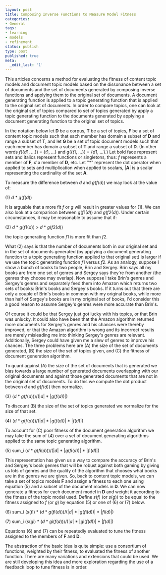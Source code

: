 ```yaml
---
layout: post
title: Composing Inverse Functions to Measure Model Fitness
categories:
- General
tags:
- learning
- models
- refinement
status: publish
type: post
published: true
meta:
  _edit_last: '1'
---
```

This articles concerns a method for evaluating the fitness of content topic models and document topic models based on the dissonance between a set of documents and the set of documents generated by composing inverse functions and applying them to the original set of documents.  A document generating function is applied to a topic generating function that is applied to the original set of documents.  In order to compare topics, one can look at the original set of topics compared to set of topics generated by apply a topic generating function to the documents generated by applying a document generating function to the original set of topics.

In the notation below let <strong>D</strong> be a corpus, <strong>T</strong> be a set of topics, <strong>F</strong> be a set of content topic models such that each member has domain a subset of <strong>D</strong> and range a subset of <strong>T</strong>, and let <strong>G</strong> be a set of topic document models such that each member has domain a subset of <strong>T</strong> and range a subset of <strong>D</strong>.  (In other words <em>f</em>({<em>d</em>1, ...}) = {<em>t</em>1, ...} and <em>g</em>({<em>t</em>1, ...}) = {<em>d</em>1, ...}.)  Let bold face represent sets and italics represent functions or singletons, thus:  <em>f</em> represents a member of <strong>F</strong>, <em>d</em> a member of <strong>D</strong>, etc.  Let "*" represent the dot operator when applied to sets and multiplication when applied to scalars, |<strong>A</strong>| is a scalar representing the cardinality of the set <strong>A</strong>.

To measure the difference between <em>d</em> and <em>g</em>(<em>f</em>(<em>d</em>)) we may look at the value of:

(1) <em>d</em> * <em>g</em>(<em>f</em>(<em>d</em>))

It is arguable that a more fit <em>f</em> or <em>g</em> will result in greater values for (1).  We can also look at a comparison between <em>g</em>(<em>f</em>1(<em>d</em>)) and <em>g</em>(<em>f</em>2(<em>d</em>)).  Under certain circumstances, it may be reasonable to assume that if:

(2) <em>d</em> * <em>g</em>(<em>f</em>1(<em>d</em>)) >  <em>d</em> * <em>g</em>(<em>f</em>2(<em>d</em>))

the topic generating function <em>f</em>1 is more fit than <em>f</em>2.

What (2) says is that the number of documents both in our original set and in the set of documents generated (by applying a document generating function to a topic generating function applied to that original set) is larger if we use the topic generating function <em>f</em>1 versus <em>f</em>2.  As an analogy, suppose I show a bunch of books to two people, Brin and Sergey.  Brin says all my books are from one set of genres and Sergey says they're from another (the genres they choose may overlap).  Now suppose I take Brin's genres and Sergey's genres and separately feed them into Amazon which returns two sets of books: Brin's books and Sergey's books.  If it turns out that there are only a couple of Brin's books in common with my original books, while more than half of Sergey's books are in my original set of books, I'd consider this a good reason to assume Sergey's genres were more accurate than Brin's.

Of course it could be that Sergey just got lucky with his topics, or that Brin was unlucky.  It could also have been that the Amazon algorithm returned more documents for Sergey's genres and his chances were thereby improved, or that the Amazon algorithm is wrong and its incorrect results are merely misleading me into thinking Sergey's genres are relevant.  Additionally, Sergey could have given me a slew of genres to improve his chances.  The three problems here are (A) the size of the set of documents generated, (B) the size of the set of topics given, and <notextile>(C)</notextile> the fitness of document generation algorithm.

To guard against (A) the size of the set of documents that is generated we bias towards a large number of generated documents overlapping with our original documents and against those generated documents that are not in the original set of documents.  To do this we compute the dot product between <em>d</em> and <em>g</em>(<em>f</em>(<em>d</em>)) then normalize.

(3) (<em>d</em> * <em>g</em>(<em>f</em>(<em>d</em>)))/(|<em>d</em>| * |<em>g</em>(<em>f</em>(<em>d</em>))|)

To discount (B) the size of the set of topics generated we normalize for the size of that set.

(4) (<em>d</em> * <em>g</em>(<em>f</em>(<em>d</em>)))/(|<em>d</em>| * |<em>g</em>(<em>f</em>(<em>d</em>))| * |<em>f</em>(<em>d</em>)|)

To account for <notextile>(C)</notextile> poor fitness of the document generation algorithm we may take the sum of (4) over a set of document generating algorithms applied to the same topic generating algorithm.

(5) sum_i (<em>d</em> * <em>g</em>(<em>f</em>i(<em>d</em>)))/(|<em>d</em>| * |<em>g</em>(<em>f</em>i(<em>d</em>))| * |<em>f</em>i(<em>d</em>)|)

This representation has given us a way to compare the accuracy of Brin's and Sergey's book genres that will be robust against both gaming by giving us lots of genres and the quality of the algorithm that chooses what books are in the genres we are given.  So, back to content topic models, we can take a set of topics models <strong>F</strong> and assign a fitness to each one using equation (5) and a subset of the document models in <strong>D</strong>.  We can now generate a fitness for each document model in <strong>D</strong> and weight it according to the fitness of the topic model used.  Define <em>s</em>(<em>f</em>) (or <em>s</em>(<em>g</em>)) to be equal to the fitness assigned to <em>f</em> (or <em>g</em>) by equation (5) or one of (6) or (7) below.

(6) 	sum_i (<em>s</em>(<em>f</em>i) * (<em>d</em> * <em>g</em>(<em>f</em>i(<em>d</em>)))/(|<em>d</em>| * |<em>g</em>(<em>f</em>i(<em>d</em>))| * |<em>f</em>i(<em>d</em>)|)

(7) sum_i (<em>s</em>(<em>g</em>i) * (<em>d</em> * <em>g</em>i(<em>f</em>(<em>d</em>)))/(|<em>d</em>| * |<em>g</em>i(<em>f</em>(<em>d</em>))| * |<em>f</em>(<em>d</em>)|)

Equations (6) and  (7) can be repeatedly evaluated to tune the fitness assigned to the members of <strong>F</strong> and <strong>D</strong>.

The abstraction of the basic idea is quite simple: use a consortium of functions, weighted by their fitness, to evaluated the fitness of another function.  There are many variations and extensions that could be used.  We are still developing this idea and more exploration regarding the use of a feedback loop to tune fitness is in order.
